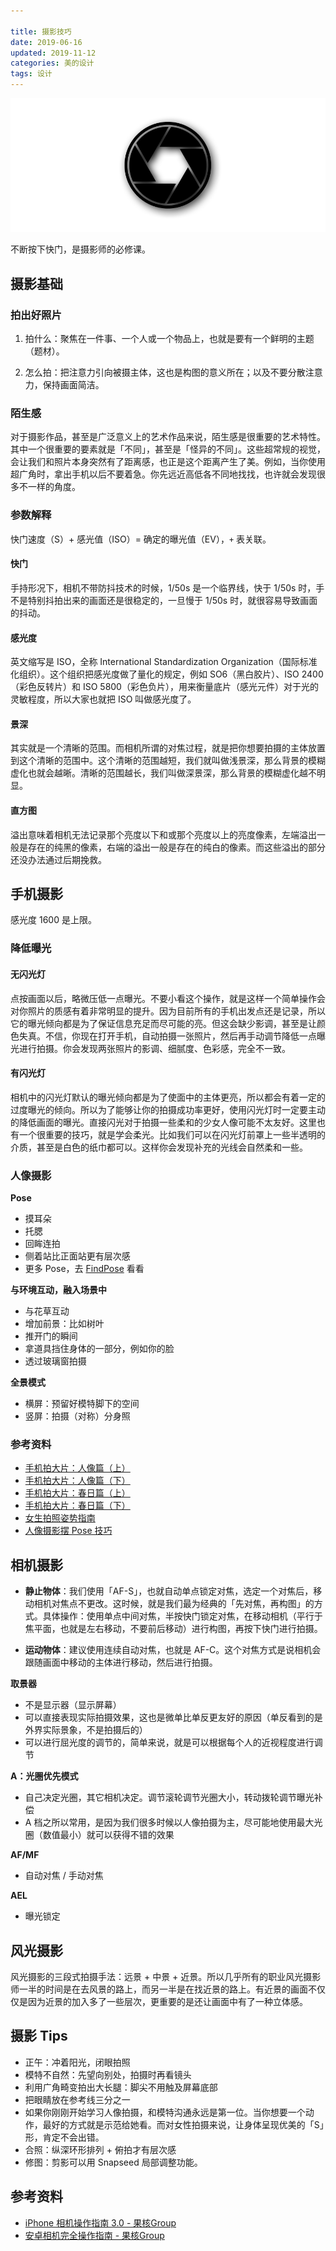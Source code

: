 ```yaml
---

title: 摄影技巧  
date: 2019-06-16  
updated: 2019-11-12 
categories: 美的设计    
tags: 设计
---
```


![apertur](photography/apertur.png)

不断按下快门，是摄影师的必修课。

<!-- more -->



## 摄影基础

### 拍出好照片

1. 拍什么：聚焦在一件事、一个人或一个物品上，也就是要有一个鲜明的主题（题材）。

2. 怎么拍：把注意力引向被摄主体，这也是构图的意义所在；以及不要分散注意力，保持画面简洁。

### 陌生感

对于摄影作品，甚至是广泛意义上的艺术作品来说，陌生感是很重要的艺术特性。其中一个很重要的要素就是「不同」，甚至是「怪异的不同」。这些超常规的视觉，会让我们和照片本身突然有了距离感，也正是这个距离产生了美。例如，当你使用超广角时，拿出手机以后不要着急。你先远近高低各不同地找找，也许就会发现很多不一样的角度。



### 参数解释

快门速度（S）+ 感光值（ISO）= 确定的曝光值（EV），`+` 表关联。

#### 快门

手持形况下，相机不带防抖技术的时候，1/50s 是一个临界线，快于 1/50s 时，手不是特别抖拍出来的画面还是很稳定的，一旦慢于 1/50s 时，就很容易导致画面的抖动。

#### 感光度

英文缩写是 ISO，全称 International Standardization Organization（国际标准化组织）。这个组织把感光度做了量化的规定，例如 SO6（黑白胶片）、ISO 2400（彩色反转片）和 ISO 5800（彩色负片），用来衡量底片（感光元件）对于光的灵敏程度，所以大家也就把 ISO 叫做感光度了。

#### 景深

其实就是一个清晰的范围。而相机所谓的对焦过程，就是把你想要拍摄的主体放置到这个清晰的范围中。这个清晰的范围越短，我们就叫做浅景深，那么背景的模糊虚化也就会越晰。清晰的范围越长，我们叫做深景深，那么背景的模糊虚化越不明显。

#### 直方图

溢出意味着相机无法记录那个亮度以下和或那个亮度以上的亮度像素，左端溢出一般是存在的纯黑的像素，右端的溢出一般是存在的纯白的像素。而这些溢出的部分还没办法通过后期挽救。



## 手机摄影

感光度 1600 是上限。

### 降低曝光

#### 无闪光灯

点按画面以后，略微压低一点曝光。不要小看这个操作，就是这样一个简单操作会对你照片的质感有着非常明显的提升。因为目前所有的手机出发点还是记录，所以它的曝光倾向都是为了保证信息充足而尽可能的亮。但这会缺少影调，甚至是让颜色失真。不信，你现在打开手机，自动拍摄一张照片，然后再手动调节降低一点曝光进行拍摄。你会发现两张照片的影调、细腻度、色彩感，完全不一致。

#### 有闪光灯

相机中的闪光灯默认的曝光倾向都是为了使面中的主体更亮，所以都会有着一定的过度曝光的倾向。所以为了能够让你的拍摄成功率更好，使用闪光灯时一定要主动的降低画面的曝光。直接闪光对于拍摄一些柔和的少女人像可能不太友好。这里也有一个很重要的技巧，就是学会柔光。比如我们可以在闪光灯前罩上一些半透明的介质，甚至是白色的纸巾都可以。这样你会发现补充的光线会自然柔和一些。

### 人像摄影

**Pose**

- 摸耳朵
- 托腮
- 回眸连拍
- 侧着站比正面站更有层次感
- 更多 Pose，去 [FindPose](https://www.v2fy.com/jikemiji/find-pose/) 看看

**与环境互动，融入场景中**
- 与花草互动
- 增加前景：比如树叶
- 推开门的瞬间
- 拿道具挡住身体的一部分，例如你的脸
- 透过玻璃窗拍摄


**全景模式**

- 横屏：预留好模特脚下的空间
- 竖屏：拍摄（对称）分身照


### 参考资料

- [手机拍大片：人像篇（上）](https://www.bilibili.com/video/av15255061)
- [手机拍大片：人像篇（下）](https://www.bilibili.com/video/av15323078)
- [手机拍大片：春日篇（上）](https://www.bilibili.com/video/av22509509)
- [手机拍大片：春日篇（下）](https://www.bilibili.com/video/av22915264)
- [女生拍照姿势指南](https://www.leesharing.com/photography-girls-pose/)
- [人像摄影摆 Pose 技巧](https://www.bilibili.com/video/BV1rq4y1L7pF)

## 相机摄影


- **静止物体**：我们使用「AF-S」，也就自动单点锁定对焦，选定一个对焦后，移动相机对焦点不更改。这时候，就是我们最为经典的「先对焦，再构图」的方式。具体操作：使用单点中间对焦，半按快门锁定对焦，在移动相机（平行于焦平面，也就是左右移动，不要前后移动）进行构图，再按下快门进行拍摄。

- **运动物体**：建议使用连续自动对焦，也就是 AF-C。这个对焦方式是说相机会跟随画面中移动的主体进行移动，然后进行拍摄。


**取景器**

- 不是显示器（显示屏幕）
- 可以直接表现实际拍摄效果，这也是微单比单反更友好的原因（单反看到的是外界实际景象，不是拍摄后的）
- 可以进行屈光度的调节的，简单来说，就是可以根据每个人的近视程度进行调节


**A：光圈优先模式**

- 自己决定光圈，其它相机决定。调节滚轮调节光圈大小，转动拨轮调节曝光补偿
- A 档之所以常用，是因为我们很多时候以人像拍摄为主，尽可能地使用最大光圈（数值最小）就可以获得不错的效果

**AF/MF**

- 自动对焦 / 手动对焦

**AEL**

- 曝光锁定

## 风光摄影

风光摄影的三段式拍摄手法：远景 + 中景 + 近景。所以几乎所有的职业风光摄影师一半的时间是在去风景的路上，而另一半是在找近景的路上。有近景的画面不仅仅是因为近景的加入多了一些层次，更重要的是还让画面中有了一种立体感。



## 摄影 Tips

- 正午：冲着阳光，闭眼拍照
- 模特不自然：先望向别处，拍摄时再看镜头
- 利用广角畸变拍出大长腿：脚尖不用触及屏幕底部
- 把眼睛放在参考线三分之一
- 如果你刚刚开始学习人像拍摄，和模特沟通永远是第一位。当你想要一个动作，最好的方式就是示范给她看。而对女性拍摄来说，让身体呈现优美的「S」形，肯定不会出错。
- 合照：纵深环形排列 + 俯拍才有层次感
- 修图：剪影可以用 Snapseed 局部调整功能。



## 参考资料

- [iPhone 相机操作指南 3.0 - 果核Group](https://mp.weixin.qq.com/s/XsvZi42Exe7zZIOxC0vDyw)
- [安卓相机完全操作指南 -  果核Group](https://mp.weixin.qq.com/s/HDKU7EcawVjwTIW-m8kfxA)
